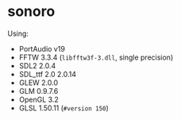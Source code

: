 # sonoro

Using:
- PortAudio v19
- FFTW 3.3.4 (`libfftw3f-3.dll`, single precision)
- SDL2 2.0.4
- SDL_ttf 2.0 2.0.14
- GLEW 2.0.0
- GLM 0.9.7.6
- OpenGL 3.2
- GLSL 1.50.11 (`#version 150`)